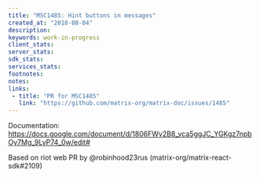 ```yaml
---
title: "MSC1485: Hint buttons in messages"
created_at: "2018-08-04"
description:
keywords: work-in-progress
client_stats:
server_stats:
sdk_stats:
services_stats:
footnotes:
notes:
links:
 - title: "PR for MSC1485"
   link: "https://github.com/matrix-org/matrix-doc/issues/1485"
---
```

Documentation: https://docs.google.com/document/d/1806FWv2B8_vca5ggJC_YGKgz7npbOy7Mg_9LyP74_0w/edit#

Based on riot web PR by @robinhood23rus (matrix-org/matrix-react-sdk#2109)
